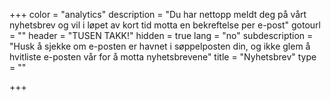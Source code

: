 +++
color = "analytics"
description = "Du har nettopp meldt deg på vårt nyhetsbrev og vil i løpet av kort tid motta en bekreftelse per e-post"
gotourl = ""
header = "TUSEN TAKK!"
hidden = true
lang = "no"
subdescription = "Husk å sjekke om e-posten er havnet i søppelposten din, og ikke glem å hvitliste e-posten vår for å motta nyhetsbrevene"
title = "Nyhetsbrev"
type = ""

+++
